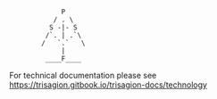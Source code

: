 ```
             P
           / . \
          S -|- S 
         /`. | .`\
        /   `.`   \
             |   
         ____F____
```

For technical documentation please see https://trisagion.gitbook.io/trisagion-docs/technology
